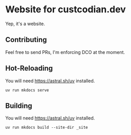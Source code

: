 # Website for custcodian.dev

Yep, it's a website.

## Contributing

Feel free to send PRs, I'm enforcing DCO at the moment.

## Hot-Reloading

You will need https://astral.sh/uv installed.

```shell
uv run mkdocs serve
```

## Building

You will need https://astral.sh/uv installed.

```shell
uv run mkdocs build --site-dir _site
```